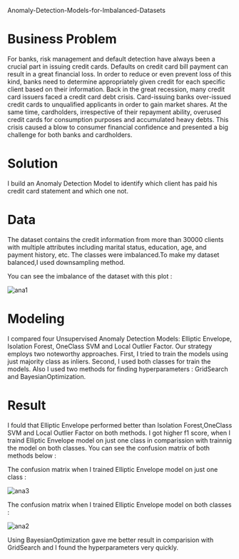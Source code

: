 Anomaly-Detection-Models-for-Imbalanced-Datasets

# Business Problem

For banks, risk management and default detection have always been a crucial part in issuing credit cards. Defaults on credit card bill payment can result in a great financial loss. 
In order to reduce or even prevent loss of this kind, banks need to determine appropriately given credit for each specific client based on their information.
Back in the great recession, many credit card issuers faced a credit card debt crisis. 
Card-issuing banks over-issued credit cards to unqualified applicants in order to gain market shares.
At the same time, cardholders, irrespective of their repayment ability, overused credit cards for consumption purposes and accumulated heavy debts. 
This crisis caused a blow to consumer financial confidence and presented a big challenge for both banks and cardholders.

# Solution

I build an Anomaly Detection Model to identify which client has paid his credit card statement and which one not.

# Data

The dataset contains the credit information from more than 30000 clients with multiple attributes including marital status, education, age, and payment history, etc.
The classes were imbalanced.To make my dataset balanced,I used downsampling method.

You can see the imbalance of the dataset with this plot :

![ana1](https://user-images.githubusercontent.com/33470542/81461380-47ce6380-9179-11ea-994e-3c7ecca1fc7a.png)


# Modeling

I compared four Unsupervised Anomaly Detection Models: Elliptic Envelope, Isolation Forest, OneClass SVM and Local Outlier Factor. 
Our strategy employs two noteworthy approaches. First, I tried to train the models using just majority class as inliers. Second, I used both classes for train the models.
Also I used two methods for finding hyperparameters :  GridSearch and BayesianOptimization.

# Result

I fould that Elliptic Envelope performed better than Isolation Forest,OneClass SVM and Local Outlier Factor on both methods. 
I got higher f1 score, when I traind Elliptic Envelope model on just one class in comparission with trainnig the model on both classes.
You can see the confusion matrix of both methods below :

The confusion matrix when I trained Elliptic Envelope model on just one class :

![ana3](https://user-images.githubusercontent.com/33470542/81461401-78160200-9179-11ea-997b-4343036fb09b.png)

The confusion matrix when I trained Elliptic Envelope model on both classes :

![ana2](https://user-images.githubusercontent.com/33470542/81461416-94b23a00-9179-11ea-95a0-607ab3aca2de.png)


Using BayesianOptimization gave me better result in comparision with GridSearch and I found the hyperparameters very quickly.

